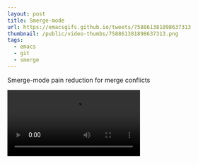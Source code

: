 ```yaml
---
layout: post
title: Smerge-mode
url: https://emacsgifs.github.io/tweets/758861381898637313
thumbnail: /public/video-thumbs/758861381898637313.png
tags:
  - emacs
  - git
  - smerge
---
```


Smerge-mode pain reduction for merge conflicts

<video controls autoplay loop>
  <source src="/public/videos/758861381898637313.mp4" type="video/mp4">
    Sorry your browser does not support the video tag, maybe time to upgrade?
</video>
